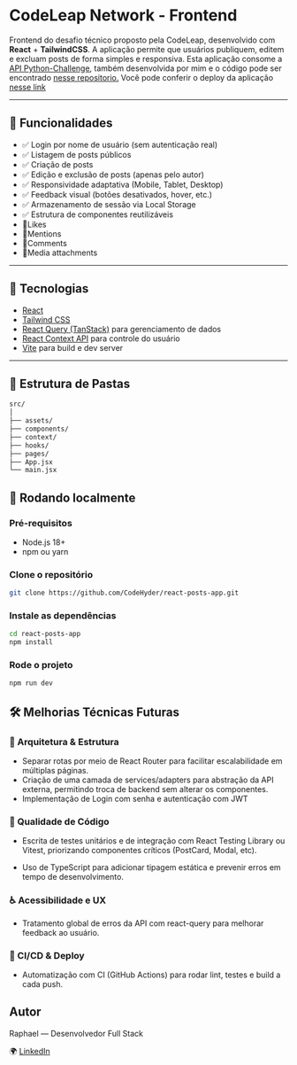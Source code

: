 # CodeLeap Network - Frontend

Frontend do desafio técnico proposto pela CodeLeap, desenvolvido com **React** + **TailwindCSS**.
A aplicação permite que usuários publiquem, editem e excluam posts de forma simples e responsiva.
Esta aplicação consome a [API Python-Challenge](https://python-challenge-8guz.onrender.com), também desenvolvida por mim e o código pode ser encontrado [nesse repositorio.](https://github.com/CodeHyder/Python-Challenge)
Você pode conferir o deploy da aplicação [nesse link](react-posts-app-dun.vercel.app)

---

## 📌 Funcionalidades

- ✅ Login por nome de usuário (sem autenticação real)
- ✅ Listagem de posts públicos
- ✅ Criação de posts
- ✅ Edição e exclusão de posts (apenas pelo autor)
- ✅ Responsividade adaptativa (Mobile, Tablet, Desktop)
- ✅ Feedback visual (botões desativados, hover, etc.)
- ✅ Armazenamento de sessão via Local Storage
- ✅ Estrutura de componentes reutilizáveis
- 🔲Likes
- 🔲Mentions
- 🔲Comments
- 🔲Media attachments

---

## 🧱 Tecnologias

- [React](https://reactjs.org/)
- [Tailwind CSS](https://tailwindcss.com/)
- [React Query (TanStack)](https://tanstack.com/query) para gerenciamento de dados
- [React Context API](https://reactjs.org/docs/context.html) para controle do usuário
- [Vite](https://vitejs.dev/) para build e dev server

---

## 📁 Estrutura de Pastas

```bash
src/
│
├── assets/             
├── components/        
├── context/     
├── hooks/           
├── pages/    
├── App.jsx              
└── main.jsx             
```

## 🚀 Rodando localmente

### Pré-requisitos

- Node.js 18+
- npm ou yarn

### Clone o repositório

```bash
git clone https://github.com/CodeHyder/react-posts-app.git
```

### Instale as dependências

```bash
cd react-posts-app
npm install
```

### Rode o projeto

```bash
npm run dev
```

## 🛠️ Melhorias Técnicas Futuras

### 🔧 Arquitetura & Estrutura

- Separar rotas por meio de React Router para facilitar escalabilidade em múltiplas páginas.
- Criação de uma camada de services/adapters para abstração da API externa, permitindo troca de backend sem alterar os componentes.
- Implementação de Login com senha e autenticação com JWT

### 🎯 Qualidade de Código

- Escrita de testes unitários e de integração com React Testing Library ou Vitest, priorizando componentes críticos (PostCard, Modal, etc).

- Uso de TypeScript para adicionar tipagem estática e prevenir erros em tempo de desenvolvimento.

### ♿ Acessibilidade e UX

- Tratamento global de erros da API com react-query para melhorar feedback ao usuário.

### 🚀 CI/CD & Deploy

- Automatização com CI (GitHub Actions) para rodar lint, testes e build a cada push.

## Autor

Raphael — Desenvolvedor Full Stack

🌍 [LinkedIn](https://www.linkedin.com/in/raphael-rodrigues-85ab69168/)
